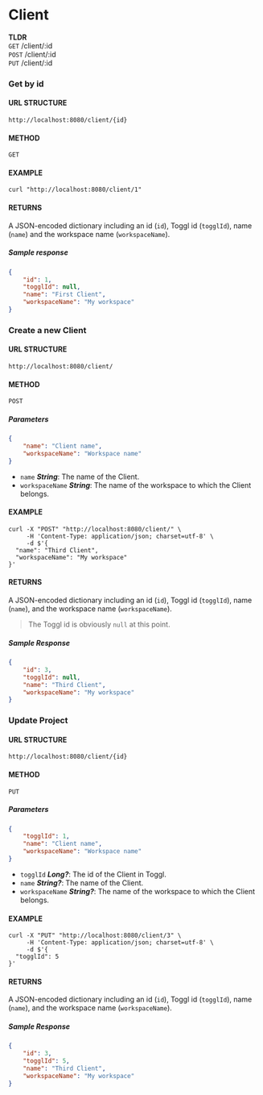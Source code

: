 # Client
**TLDR**  
`GET` /client/:id  
`POST` /client/:id  
`PUT` /client/:id

### Get by id
#### URL STRUCTURE
`http://localhost:8080/client/{id}`

#### METHOD
`GET`

#### EXAMPLE
```curl
curl "http://localhost:8080/client/1"
```

#### RETURNS
A JSON-encoded dictionary including an id (`id`), Toggl id (`togglId`), name (`name`) and the workspace name (`workspaceName`).

##### Sample response
```json
{
    "id": 1,
    "togglId": null,
    "name": "First Client",
    "workspaceName": "My workspace"
}
```

### Create a new Client
#### URL STRUCTURE
`http://localhost:8080/client/`

#### METHOD
`POST`

##### Parameters
```json
{
    "name": "Client name",
    "workspaceName": "Workspace name"
}
```

- `name` _**String**_: The name of the Client.
- `workspaceName` _**String**_: The name of the workspace to which the Client belongs.

#### EXAMPLE
```curl
curl -X "POST" "http://localhost:8080/client/" \
     -H 'Content-Type: application/json; charset=utf-8' \
     -d $'{
  "name": "Third Client",
  "workspaceName": "My workspace"
}'
```

#### RETURNS
A JSON-encoded dictionary including an id (`id`), Toggl id (`togglId`), name (`name`), and the workspace name (`workspaceName`).  
> The Toggl id is obviously `null` at this point.

##### Sample Response 
```json
{
    "id": 3,
    "togglId": null,
    "name": "Third Client",
    "workspaceName": "My workspace"
}
```

### Update Project
#### URL STRUCTURE
`http://localhost:8080/client/{id}`

#### METHOD
`PUT`

##### Parameters
```json
{
    "togglId": 1,
    "name": "Client name",
    "workspaceName": "Workspace name"
}
```

- `togglId` _**Long?**_: The id of the Client in Toggl.
- `name` _**String?**_: The name of the Client.
- `workspaceName` _**String?**_:  The name of the workspace to which the Client belongs.

#### EXAMPLE
```curl
curl -X "PUT" "http://localhost:8080/client/3" \
     -H 'Content-Type: application/json; charset=utf-8' \
     -d $'{
  "togglId": 5
}'
```

#### RETURNS
A JSON-encoded dictionary including an id (`id`), Toggl id (`togglId`), name (`name`), and the workspace name (`workspaceName`).

##### Sample Response 
```json
{
    "id": 3,
    "togglId": 5,
    "name": "Third Client",
    "workspaceName": "My workspace"
}
```
